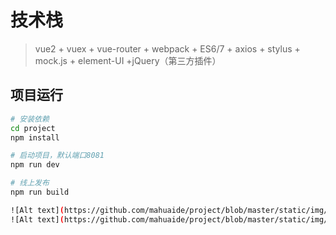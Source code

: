 # 技术栈

> vue2 + vuex + vue-router + webpack + ES6/7 + axios + stylus + mock.js + element-UI +jQuery（第三方插件）

## 项目运行

``` bash
# 安装依赖
cd project
npm install

# 启动项目，默认端口8081
npm run dev

# 线上发布
npm run build

![Alt text](https://github.com/mahuaide/project/blob/master/static/img/login.png)
![Alt text](https://github.com/mahuaide/project/blob/master/static/img/index.png)

